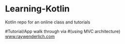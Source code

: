 # Learning-Kotlin
Kotlin repo for an online class and tutorials

#Tutorial/App walk through via 
#(using MVC architecture)
www.raywenderlich.com
